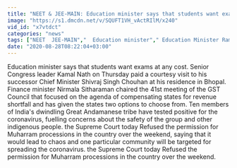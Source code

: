 ```yaml
---
title: "NEET & JEE-MAIN: Education minister says that students want exams at any cost Oneindia News"
image: "https://s1.dmcdn.net/v/SQUFT1VH_vActRIlM/x240"
vid_id: "x7vtdct"
categories: "news"
tags: ["NEET  JEE-MAIN","  Education minister"," Education Minister Ramesh Pokhriyal"]
date: "2020-08-28T08:22:04+03:00"
---
```

Education minister says that students want exams at any cost. Senior Congress leader Kamal Nath on Thursday paid a courtesy visit to his successor Chief Minister Shivraj Singh Chouhan at his residence in Bhopal. Finance minister Nirmala Sitharaman chaired the 41st meeting of the GST Council that focused on the agenda of compensating states for revenue shortfall and has given the states two options to choose from. Ten members of India's dwindling Great Andamanese tribe have tested positive for the coronavirus, fuelling concerns about the safety of the group and other indigenous people. the Supreme Court today Refused the permission for Muharram processions in the country over the weekend,  saying that it would lead to chaos and one particular community will be targeted for spreading the coronavirus. the Supreme Court today Refused the permission for Muharram processions in the country over the weekend.

